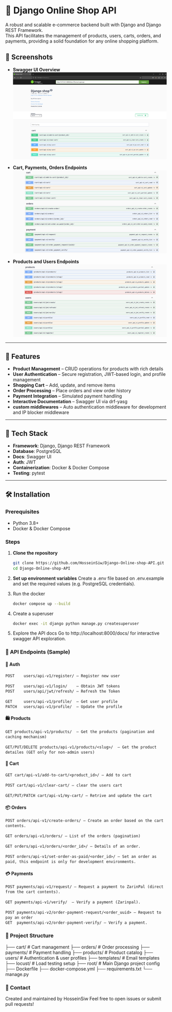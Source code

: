 # 🛒 Django Online Shop API

A robust and scalable e-commerce backend built with Django and Django REST Framework.  
This API facilitates the management of products, users, carts, orders, and payments, providing a solid foundation for any online shopping platform.

## 📸 Screenshots

- **Swagger UI Overview**  
  ![Swagger UI](Screenshots/swagger-ui.png)

- **Cart, Payments, Orders Endpoints**  
  ![Cart, Payments, Orders](screenshots/cart-orders-payments.png)

- **Products and Users Endpoints**  
  ![Products and Users](screenshots/Products-and-users.png)

---

## 🚀 Features

- **Product Management** – CRUD operations for products with rich details  
- **User Authentication** – Secure registration, JWT-based login, and profile management  
- **Shopping Cart** – Add, update, and remove items  
- **Order Processing** – Place orders and view order history  
- **Payment Integration** – Simulated payment handling  
- **Interactive Documentation** – Swagger UI via drf-yasg  
- **custom middlewares** – Auto authentication middleware for development and IP blocker middleware
---

## 🧱 Tech Stack

- **Framework**: Django, Django REST Framework  
- **Database**: PostgreSQL  
- **Docs**: Swagger UI  
- **Auth**: JWT  
- **Containerization**: Docker & Docker Compose  
- **Testing**: pytest  

---

## 🛠 Installation

### Prerequisites

- Python 3.8+
- Docker & Docker Compose

### Steps

1. **Clone the repository**
   ```bash
   git clone https://github.com/HosseinSiw/Django-Online-shop-API.git
   cd Django-Online-shop-API

2. **Set up environment variables**
    Create a .env file based on .env.example and set the required values (e.g. PostgreSQL credentials).

3. Run the docker
    ```bash
    docker compose up --build

4. Create a superuser
    ```bash
    docker exec -it django python manage.py createsuperuser

5. Explore the API docs
    Go to http://localhost:8000/docs/ for interactive swagger API exploration.


### 🔗 API Endpoints (Sample)

#### 🔐 Auth

    POST    users/api-v1/register/ – Register new user

    POST    users/api-v1/login/    – Obtain JWT tokens
    POST    users/api/jwt/refresh/ – Refresh the Token
    
    GET     users/api-v1/profile/  – Get user profile
    PATCH   users/api-v1/profile/  – Update the profile

#### 🛍️ Products

    GET products/api-v1/products/  – Get the products (pagination and caching mechanism)

    GET/PUT/DELETE products/api-v1/products/<slug>/  – Get the product detailes (GET only for non-admin users)
    
#### 🛒 Cart

    GET cart/api-v1/add-to-cart/<product_id>/ – Add to cart

    POST cart/api-v1/clear-cart/ – clear the users cart

    GET/PUT/PATCH cart/api-v1/my-cart/ – Retrive and update the cart

#### 📦 Orders

    POST orders/api-v1/create-orders/ – Create an order based on the cart contents.

    GET orders/api-v1/orders/ – List of the orders (pagination)

    GET orders/api-v1/orders/<order_id>/ – Details of an order.

    POST orders/api-v1/set-order-as-paid/<order_id>/ – Set an order as paid, this endpoint is only for development environments.

#### 💳 Payments

    POST payments/api-v1/request/ – Request a payment to ZarinPal (direct from the cart contents). 

    GET payments/api-v1/verify/  – Verify a payment (Zarinpal).

    POST payments/api-v2/order-payment-request/<order_uuid> – Request to pay an order
    GET  payments/api-v2/order-payment-verify/ – Verify a payment.

### 📂 Project Structure
├── cart/               # Cart management
├── orders/             # Order processing
├── payments/           # Payment handling
├── products/           # Product catalog
├── users/              # Authentication & user profiles
├── templates/          # Email templates
├── locust/             # Load testing setup
├── root/               # Main Django project config
├── Dockerfile
├── docker-compose.yml
├── requirements.txt
└── manage.py


### 📧 Contact

Created and maintained by HosseinSiw
Feel free to open issues or submit pull requests!




